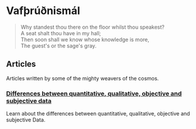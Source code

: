 # Vafþrúðnismál

> Why standest thou there on the floor whilst thou speakest?  
> A seat shalt thou have in my hall;  
> Then soon shall we know whose knowledge is more,  
> The guest's or the sage's gray.

## Articles

Articles written by some of the mighty weavers of the cosmos.

### [Differences between quantitative, qualitative, objective and subjective data](data)

Learn about the differences between quantitative, qualitative, objective and
subjective Data.
